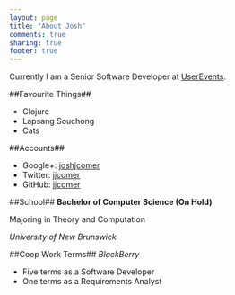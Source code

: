 ```yaml
---
layout: page
title: "About Josh"
comments: true
sharing: true
footer: true
---
```

Currently I am a Senior Software Developer at [UserEvents](http://userevents.com).

##Favourite Things##
* Clojure
* Lapsang Souchong
* Cats

##Accounts##
* Google+: [joshjcomer](https://plus.google.com/111859646217609840955/posts)
* Twitter: [jjcomer](http://twitter.com/jjcomer)
* GitHub: [jjcomer](http://github.com/jjcomer)

##School##
**Bachelor of Computer Science (On Hold)**

Majoring in Theory and Computation

*University of New Brunswick*

##Coop Work Terms##
*BlackBerry*

* Five terms as a Software Developer
* One terms as a Requirements Analyst
